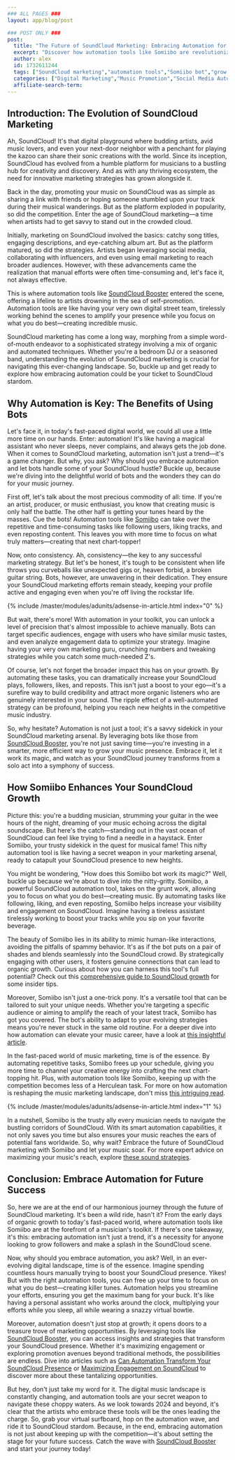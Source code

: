 ```yaml
---
### ALL PAGES ###
layout: app/blog/post

### POST ONLY ###
post:
  title: "The Future of SoundCloud Marketing: Embracing Automation for Growth"
  excerpt: "Discover how automation tools like Somiibo are revolutionizing SoundCloud marketing, helping artists and creators grow their followers efficiently."
  author: alex
  id: 1732611244
  tags: ["SoundCloud marketing","automation tools","Somiibo bot","grow followers"]
  categories: ["Digital Marketing","Music Promotion","Social Media Automation"]
  affiliate-search-term: 
---
```


## Introduction: The Evolution of SoundCloud Marketing

Ah, SoundCloud! It's that digital playground where budding artists, avid music lovers, and even your next-door neighbor with a penchant for playing the kazoo can share their sonic creations with the world. Since its inception, SoundCloud has evolved from a humble platform for musicians to a bustling hub for creativity and discovery. And as with any thriving ecosystem, the need for innovative marketing strategies has grown alongside it.

Back in the day, promoting your music on SoundCloud was as simple as sharing a link with friends or hoping someone stumbled upon your track during their musical wanderings. But as the platform exploded in popularity, so did the competition. Enter the age of SoundCloud marketing—a time when artists had to get savvy to stand out in the crowded cloud.

Initially, marketing on SoundCloud involved the basics: catchy song titles, engaging descriptions, and eye-catching album art. But as the platform matured, so did the strategies. Artists began leveraging social media, collaborating with influencers, and even using email marketing to reach broader audiences. However, with these advancements came the realization that manual efforts were often time-consuming and, let's face it, not always effective.

This is where automation tools like [SoundCloud Booster](https://soundcloudbooster.com) entered the scene, offering a lifeline to artists drowning in the sea of self-promotion. Automation tools are like having your very own digital street team, tirelessly working behind the scenes to amplify your presence while you focus on what you do best—creating incredible music.

SoundCloud marketing has come a long way, morphing from a simple word-of-mouth endeavor to a sophisticated strategy involving a mix of organic and automated techniques. Whether you're a bedroom DJ or a seasoned band, understanding the evolution of SoundCloud marketing is crucial for navigating this ever-changing landscape. So, buckle up and get ready to explore how embracing automation could be your ticket to SoundCloud stardom.

## Why Automation is Key: The Benefits of Using Bots

Let's face it, in today's fast-paced digital world, we could all use a little more time on our hands. Enter: automation! It's like having a magical assistant who never sleeps, never complains, and always gets the job done. When it comes to SoundCloud marketing, automation isn't just a trend—it's a game changer. But why, you ask? Why should you embrace automation and let bots handle some of your SoundCloud hustle? Buckle up, because we're diving into the delightful world of bots and the wonders they can do for your music journey.

First off, let's talk about the most precious commodity of all: time. If you're an artist, producer, or music enthusiast, you know that creating music is only half the battle. The other half is getting your tunes heard by the masses. Cue the bots! Automation tools like [Somiibo](https://somiibo.com/platforms/soundcloud-bot) can take over the repetitive and time-consuming tasks like following users, liking tracks, and even reposting content. This leaves you with more time to focus on what truly matters—creating that next chart-topper!

Now, onto consistency. Ah, consistency—the key to any successful marketing strategy. But let's be honest, it's tough to be consistent when life throws you curveballs like unexpected gigs or, heaven forbid, a broken guitar string. Bots, however, are unwavering in their dedication. They ensure your SoundCloud marketing efforts remain steady, keeping your profile active and engaging even when you're off living the rockstar life.

{% include /master/modules/adunits/adsense-in-article.html index="0" %}

But wait, there's more! With automation in your toolkit, you can unlock a level of precision that's almost impossible to achieve manually. Bots can target specific audiences, engage with users who have similar music tastes, and even analyze engagement data to optimize your strategy. Imagine having your very own marketing guru, crunching numbers and tweaking strategies while you catch some much-needed Z's.

Of course, let's not forget the broader impact this has on your growth. By automating these tasks, you can dramatically increase your SoundCloud plays, followers, likes, and reposts. This isn't just a boost to your ego—it's a surefire way to build credibility and attract more organic listeners who are genuinely interested in your sound. The ripple effect of a well-automated strategy can be profound, helping you reach new heights in the competitive music industry.

So, why hesitate? Automation is not just a tool; it's a savvy sidekick in your SoundCloud marketing arsenal. By leveraging bots like those from [SoundCloud Booster](https://soundcloudbooster.com), you're not just saving time—you're investing in a smarter, more efficient way to grow your music presence. Embrace it, let it work its magic, and watch as your SoundCloud journey transforms from a solo act into a symphony of success.

## How Somiibo Enhances Your SoundCloud Growth

Picture this: you're a budding musician, strumming your guitar in the wee hours of the night, dreaming of your music echoing across the digital soundscape. But here's the catch—standing out in the vast ocean of SoundCloud can feel like trying to find a needle in a haystack. Enter Somiibo, your trusty sidekick in the quest for musical fame! This nifty automation tool is like having a secret weapon in your marketing arsenal, ready to catapult your SoundCloud presence to new heights.

You might be wondering, "How does this Somiibo bot work its magic?" Well, buckle up because we're about to dive into the nitty-gritty. Somiibo, a powerful SoundCloud automation tool, takes on the grunt work, allowing you to focus on what you do best—creating music. By automating tasks like following, liking, and even reposting, Somiibo helps increase your visibility and engagement on SoundCloud. Imagine having a tireless assistant tirelessly working to boost your tracks while you sip on your favorite beverage.

The beauty of Somiibo lies in its ability to mimic human-like interactions, avoiding the pitfalls of spammy behavior. It's as if the bot puts on a pair of shades and blends seamlessly into the SoundCloud crowd. By strategically engaging with other users, it fosters genuine connections that can lead to organic growth. Curious about how you can harness this tool's full potential? Check out this [comprehensive guide to SoundCloud growth](https://soundcloudbooster.com/blog/unlocking-the-power-of-somiibo-a-comprehensive-guide-to-soundcloud-growth) for some insider tips.

Moreover, Somiibo isn't just a one-trick pony. It's a versatile tool that can be tailored to suit your unique needs. Whether you're targeting a specific audience or aiming to amplify the reach of your latest track, Somiibo has got you covered. The bot's ability to adapt to your evolving strategies means you're never stuck in the same old routine. For a deeper dive into how automation can elevate your music career, have a look at [this insightful article](https://soundcloudbooster.com/blog/how-can-soundcloud-automation-elevate-your-music-career).

In the fast-paced world of music marketing, time is of the essence. By automating repetitive tasks, Somiibo frees up your schedule, giving you more time to channel your creative energy into crafting the next chart-topping hit. Plus, with automation tools like Somiibo, keeping up with the competition becomes less of a Herculean task. For more on how automation is reshaping the music marketing landscape, don't miss [this intriguing read](https://soundcloudbooster.com/blog/mastering-soundcloud-how-to-use-automation-for-organic-growth).

{% include /master/modules/adunits/adsense-in-article.html index="1" %}

In a nutshell, Somiibo is the trusty ally every musician needs to navigate the bustling corridors of SoundCloud. With its smart automation capabilities, it not only saves you time but also ensures your music reaches the ears of potential fans worldwide. So, why wait? Embrace the future of SoundCloud marketing with Somiibo and let your music soar. For more expert advice on maximizing your music's reach, explore [these sound strategies](https://soundcloudbooster.com/blog/soundcloud-mastery-tips-for-maximizing-your-music-s-reach).

## Conclusion: Embrace Automation for Future Success

So, here we are at the end of our harmonious journey through the future of SoundCloud marketing. It's been a wild ride, hasn't it? From the early days of organic growth to today's fast-paced world, where automation tools like Somiibo are at the forefront of a musician's toolkit. If there's one takeaway, it's this: embracing automation isn't just a trend, it's a necessity for anyone looking to grow followers and make a splash in the SoundCloud scene.

Now, why should you embrace automation, you ask? Well, in an ever-evolving digital landscape, time is of the essence. Imagine spending countless hours manually trying to boost your SoundCloud presence. Yikes! But with the right automation tools, you can free up your time to focus on what you do best—creating killer tunes. Automation helps you streamline your efforts, ensuring you get the maximum bang for your buck. It's like having a personal assistant who works around the clock, multiplying your efforts while you sleep, all while wearing a snazzy virtual bowtie.

Moreover, automation doesn't just stop at growth; it opens doors to a treasure trove of marketing opportunities. By leveraging tools like [SoundCloud Booster](https://soundcloudbooster.com), you can access insights and strategies that transform your SoundCloud presence. Whether it's maximizing engagement or exploring promotion avenues beyond traditional methods, the possibilities are endless. Dive into articles such as [Can Automation Transform Your SoundCloud Presence](https://soundcloudbooster.com/blog/can-automation-transform-your-soundcloud-presence) or [Maximizing Engagement on SoundCloud](https://soundcloudbooster.com/blog/maximizing-engagement-on-soundcloud-tips-and-tools-for-artists) to discover more about these tantalizing opportunities.

But hey, don't just take my word for it. The digital music landscape is constantly changing, and automation tools are your secret weapon to navigate these choppy waters. As we look towards 2024 and beyond, it's clear that the artists who embrace these tools will be the ones leading the charge. So, grab your virtual surfboard, hop on the automation wave, and ride it to SoundCloud stardom. Because, in the end, embracing automation is not just about keeping up with the competition—it's about setting the stage for your future success. Catch the wave with [SoundCloud Booster](https://soundcloudbooster.com/blog/soundcloud-marketing-tips-navigating-the-digital-music-landscape-in-2024) and start your journey today!
